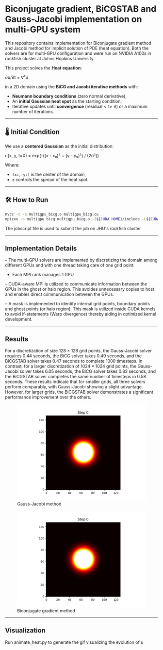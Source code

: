 # Biconjugate gradient, BiCGSTAB and Gauss-Jacobi implementation on multi-GPU system
This repository contains implementation for Biconjugate gradient method and Jacobi method for implicit solution of PDE (heat equation). Both the solvers are for multi-GPU configuration and were run on NVIDIA A100s in rockfish cluster at Johns Hopkins University.

This project solves the **Heat equation**:

∂u/∂t = ∇²u

in a 2D domain using the **BiCG and Jacobi iterative methods** with:

- **Neumann boundary conditions** (zero normal derivative),
- An **initial Gaussian heat spot** as the starting condition,
- Iterative updates until **convergence** (residual < `1e-6`) or a maximum number of iterations.

---
## 🌡️ Initial Condition

We use a **centered Gaussian** as the initial distribution:

u(x, y, t=0) = exp(-((x - x₀)² + (y - y₀)²) / (2σ²))

Where:
- `(x₀, y₀)` is the center of the domain,
- `σ` controls the spread of the heat spot.

---
## 🛠️ How to Run

```bash
nvcc -c -o multigpu_bicg.o multigpu_bicg.cu
mpicxx -o multigpu_bicg multigpu_bicg.o -I${CUDA_HOME}/include -L${CUDA_HOME}/lib64 -lcudart -lmpi -lpmix
```
The jobscript file is used to submit the job on JHU's rockfish cluster

---
## Implementation Details

– The multi-GPU solvers are implemented by discretizing the domain among different GPUs
and with one thread taking care of one grid point.

- Each MPI rank manages 1 GPU

– CUDA-aware MPI is utilized to communicate information between the GPUs in the ghost or halo region. This avoides unnecessary copies to host and enables direct communication between the GPUs.

– A mask is implemented to identify internal grid points, boundary points and ghost points (or halo region). This mask
is utilized inside CUDA kernels to avoid if-statements (Warp divergence) thereby aiding in optimized kernel
development.

---
## Results
For a discretization of size 128 × 128 grid points, the Gauss-Jacobi solver requires 0.44 seconds, the BiCG solver takes 0.49 seconds, and the BiCGSTAB solver takes 0.47 seconds to complete 1000 timesteps. In contrast, for a larger discretization of 1024 × 1024 grid points, the Gauss-Jacobi solver takes 6.05 seconds, the BiCG solver takes 0.82 seconds, and the BiCGSTAB solver completes the same number of timesteps in 0.58 seconds. These results indicate that for smaller grids, all three solvers perform comparably, with Gauss-Jacobi showing a slight advantage. However, for larger grids, the BiCGSTAB solver demonstrates a significant performance improvement over the others.

<figure>
  <img src="./temp_evolution_jacobi.gif" alt="Gauss-Jacobi method"/>
  <figcaption>Gauss-Jacobi method</figcaption>
</figure>

<figure>
  <img src="./temp_evolution_jacobi.gif" alt="Biconjugate gradient method"/>
  <figcaption>Biconjugate gradient method</figcaption>
</figure>

---
## Visualization
Run animate_heat.py to generate the gif visualizing the evolution of u
